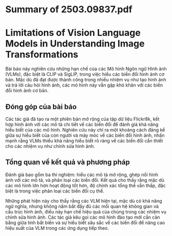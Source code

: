 # Summary of 2503.09837.pdf

# Limitations of Vision Language Models in Understanding Image Transformations

Bài báo này nghiên cứu những hạn chế của các Mô hình Ngôn ngữ Hình ảnh (VLMs), đặc biệt là CLIP và SigLIP, trong việc hiểu các biến đổi hình ảnh cơ bản. Mặc dù đã đạt được thành công trong nhiều nhiệm vụ như tạo hình ảnh và trả lời câu hỏi hình ảnh, các mô hình này vẫn gặp khó khăn với các biến đổi hình ảnh cơ bản.

## Đóng góp của bài báo

Các tác giả đã tạo ra một phiên bản mở rộng của tập dữ liệu Flickr8k, kết hợp hình ảnh với các mô tả chi tiết về các biến đổi để đánh giá khả năng hiểu biết của các mô hình. Nghiên cứu này chỉ ra một khoảng cách đáng kể giữa sự hiểu biết của con người và máy móc về các biến đổi hình ảnh, nhấn mạnh rằng VLMs thiếu khả năng hiểu biết rõ ràng về các biến đổi cần thiết cho các nhiệm vụ như chỉnh sửa hình ảnh.

## Tổng quan về kết quả và phương pháp

Đánh giá bao gồm ba thí nghiệm: hiểu các mô tả mở rộng, ghép nối hình ảnh với các mô tả, và phân loại các biến đổi. Kết quả cho thấy rằng mặc dù các mô hình lớn hơn hoạt động tốt hơn, độ chính xác tổng thể vẫn thấp, đặc biệt là trong việc phân loại các biến đổi cụ thể.

Những phát hiện này cho thấy rằng các VLM hiện tại, mặc dù có khả năng ngữ nghĩa, nhưng không nắm bắt đầy đủ các mối quan hệ không gian và cấu trúc hình ảnh, điều này hạn chế hiệu quả của chúng trong các nhiệm vụ chỉnh sửa hình ảnh. Các tác giả kêu gọi các mô hình đào tạo mới cần cân bằng giữa tính bất biến và sự hiểu biết sâu sắc về các biến đổi để nâng cao hiệu suất của VLM trong các ứng dụng tiếp theo.
